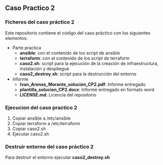## Caso Practico 2
### Ficheros del caso práctico 2
Este repositorio contiene el código del caso práctico con los siguientes elementos:
- Parte practica
    - __ansible__: con el contenido de los script de ansible
    - __terraform__: con el contenido de los script de terraform
    - __caso2.sh__: script para la ejecución de la creación de infraestructura, instalación y despliegue 
    - __caso2_destroy.sh__: script para la destrucción del entorno  
- Informe
    - __Ivan_Arenas_Morante_solucion_CP2.pdf__: Informe entregado
    - __plantilla_solucion_CP2.docx__: Informe entregado en formato word
    - __LICENSE.md__: Licencia del repositorio
    
### Ejecucion del caso practico 2
1. Copiar ansible a /etc/ansible
2. Copiar terraform a /etc/terraform
3. Copiar caso2.sh
4. Ejecutar caso2.sh
 
### Destruir entorno del caso práctico 2
Para destruir el entorno ejecutar __caso2_destroy.sh__
